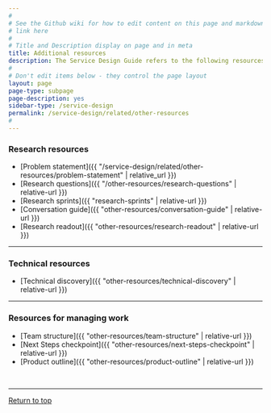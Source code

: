 ```yaml
---
#
# See the Github wiki for how to edit content on this page and markdown styles you can use:
# link here
#
# Title and Description display on page and in meta
title: Additional resources
description: The Service Design Guide refers to the following resources. They're collected here for easy reference.
#
# Don't edit items below - they control the page layout
layout: page
page-type: subpage
page-description: yes
sidebar-type: /service-design
permalink: /service-design/related/other-resources
#
---
```


### Research resources

* [Problem statement]({{ "/service-design/related/other-resources/problem-statement" | relative_url }})
* [Research questions]({{ "/other-resources/research-questions" | relative-url }})
* [Research sprints]({{ "research-sprints" | relative-url }})
* [Conversation guide]({{ "other-resources/conversation-guide" | relative-url }})
* [Research readout]({{ "other-resources/research-readout" | relative-url }})


<hr>

### Technical resources

* [Technical discovery]({{ "other-resources/technical-discovery" | relative-url }})


<hr>

### Resources for managing work

* [Team structure]({{ "other-resources/team-structure" | relative-url }})
* [Next Steps checkpoint]({{ "other-resources/next-steps-checkpoint" | relative-url }})
* [Product outline]({{ "other-resources/product-outline" | relative-url }})
<br/>

<hr>

<a href="#">Return to top</a>
